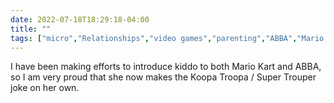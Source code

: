 ---date: 2022-07-18T18:29:18-04:00title: ""tags: ["micro","Relationships","video games","parenting","ABBA","Mario Kart"]---I have been making efforts to introduce kiddo to both Mario Kart and ABBA, so I am very proud that she now makes the Koopa Troopa / Super Trouper joke on her own.